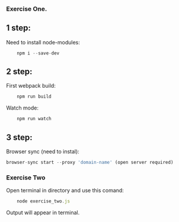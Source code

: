 ### Exercise One.

## 1 step:

Need to install node-modules:

```js
    npm i --save-dev
```

## 2 step:

First webpack build:

```js
    npm run build
```

Watch mode:

```js
    npm run watch
```

## 3 step:

Browser sync (need to instal):

```js
browser-sync start --proxy 'domain-name' (open server required)
```


### Exercise Two

Open terminal in directory and use this comand:

```js
    node exercise_two.js
```

Output will appear in terminal.
